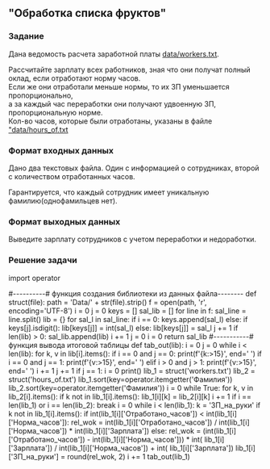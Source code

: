## "Обработка списка фруктов"

### Задание

Дана ведомость расчета заработной платы [data/workers.txt](data/workers.txt).

Рассчитайте зарплату всех работников, зная что они получат полный оклад, если отработают норму часов. \
Если же они отработали меньше нормы, то их ЗП уменьшается пропорционально, \
а за каждый час переработки они получают удвоенную ЗП, пропорциональную норме. \
Кол-во часов, которые были отработаны, указаны в файле ["data/hours_of.txt](data/hours_of.txt)

### Формат входных данных

Дано два текстовых файла. Один с информацией о сотрудниках, второй с количеством отработанных часов.

Гарантируется, что каждый сотрудник имеет уникальную фамилию(однофамильцев нет).

### Формат выходных данных

Выведите зарплату сотрудников с учетом переработки и недоработки.

### Решение задачи

import operator

#----------# функция создания библиотеки из данных файла--------
def struct(file):
    path = 'Data/' + str(file).strip()
    f = open(path, 'r', encoding='UTF-8')
    i = 0
    j = 0
    keys = []
    sal_lib = []
    for line in f:
        sal_line = line.split()
        lib = {}
        for sal_l in sal_line:
            if i == 0:
                keys.append(sal_l)
            else:
                if keys[j].isdigit():
                    lib[keys[j]] = int(sal_l)
                else:
                    lib[keys[j]] = sal_l
                j += 1
        if len(lib) > 0:
            sal_lib.append(lib)
        i += 1
        j = 0
    i = 0
    return sal_lib
#-----------# функция вывода итоговой таблицы
def tab_out(lib):
    i = 0
    j = 0
    while i < len(lib):
        for k, v in lib[i].items():
            if i == 0 and j == 0:
                print(f'{k:>15}', end=' ')
            if i == 0 and j == 1:
                print(f'{v:>15}', end=' ')
            elif i > 0 and j > 1:
                print(f'{v:>15}', end=' ')
        i += 1
        j += 1
        if j == 1:
            i = 0
        print()
lib_1 = struct('workers.txt')
lib_2 = struct('hours_of.txt')
lib_1.sort(key=operator.itemgetter('Фамилия'))
lib_2.sort(key=operator.itemgetter('Фамилия'))
i = 0
while True:
    for k, v in lib_2[i].items():
        if k not in lib_1[i].items():
            lib_1[i][k] = lib_2[i][k]
    i += 1
    if i == len(lib_1) or i == len(lib_2):
        break
i = 0
while i < len(lib_1):
    k = 'ЗП_на_руки'
    if k not in lib_1[i].items():
        if int(lib_1[i]['Отработано_часов']) < int(lib_1[i]['Норма_часов']):
            rel_wok = int(lib_1[i]['Отработано_часов']) / int(lib_1[i]['Норма_часов']) * int(lib_1[i]['Зарплата'])
        else:
            rel_wok = (int(lib_1[i]['Отработано_часов']) - int(lib_1[i]['Норма_часов'])) * int(
                lib_1[i]['Зарплата']) / int(lib_1[i]['Норма_часов']) + int(
                lib_1[i]['Зарплата'])
        lib_1[i]['ЗП_на_руки'] = round(rel_wok, 2)
    i += 1
tab_out(lib_1)
